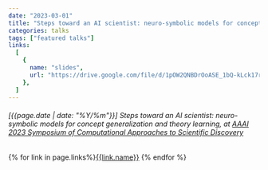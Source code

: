 ```yaml
---
date: "2023-03-01"
title: "Steps toward an AI scientist: neuro-symbolic models for concept generalization and theory learning, at AAAI 2023 Symposium of Computational Approaches to Scientific Discovery"
categories: talks
tags: ["featured talks"]
links:
  [
    {
      name: "slides",
      url: "https://drive.google.com/file/d/1pOW2QNBDrOoASE_1bQ-kLck17rMPINXh/view?usp=share_link",
    },
  ]
---
```


###### [{{page.date | date: "%Y/%m"}}] Steps toward an AI scientist: neuro-symbolic models for concept generalization and theory learning, at [AAAI 2023 Symposium of Computational Approaches to Scientific Discovery](https://cogsys.org/symposium/discovery-2023/schedule.html)

{% for link in page.links%}<span class="badge bg-info"><a href="{{link.url}}">{{link.name}}</a></span> {% endfor %}
